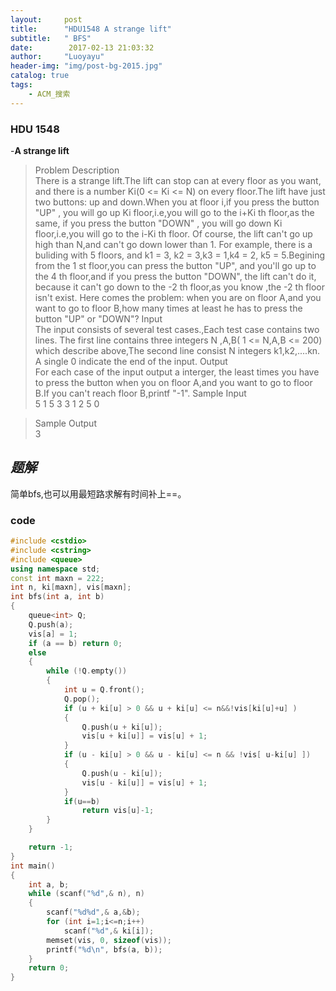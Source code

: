 ```yaml
---
layout:     post
title:      "HDU1548 A strange lift"
subtitle:   " BFS"
date:        2017-02-13 21:03:32
author:     "Luoyayu"
header-img: "img/post-bg-2015.jpg"
catalog: true
tags:
    - ACM_搜索
---
```


###   HDU 1548
   -<strong>A strange lift</strong>   
>   Problem Description       
There is a strange lift.The lift can stop can at every floor as you want, and there is a number Ki(0 <= Ki <= N) on every floor.The lift have just two buttons: up and down.When you at floor i,if you press the button "UP" , you will go up Ki floor,i.e,you will go to the i+Ki th floor,as the same, if you press the button "DOWN" , you will go down Ki floor,i.e,you will go to the i-Ki th floor. Of course, the lift can't go up high than N,and can't go down lower than 1. For example, there is a buliding with 5 floors, and k1 = 3, k2 = 3,k3 = 1,k4 = 2, k5 = 5.Begining from the 1 st floor,you can press the button "UP", and you'll go up to the 4 th floor,and if you press the button "DOWN", the lift can't do it, because it can't go down to the -2 th floor,as you know ,the -2 th floor isn't exist.
Here comes the problem: when you are on floor A,and you want to go to floor B,how many times at least he has to press the button "UP" or "DOWN"?
>  Input     
The input consists of several test cases.,Each test case contains two lines.
The first line contains three integers N ,A,B( 1 <= N,A,B <= 200) which describe above,The second line consist N integers k1,k2,....kn.
A single 0 indicate the end of the input.
>   Output     
 For each case of the input output a interger, the least times you have to press the button when you on floor A,and you want to go to floor B.If you can't reach floor B,printf "-1".
>  Sample Input    
>5 1 5
3 3 1 2 5
0

>   Sample Output    
>3


## *题解*
 简单bfs,也可以用最短路求解有时间补上==。

### code

```cpp 
#include <cstdio>
#include <cstring>
#include <queue>
using namespace std;
const int maxn = 222;
int n, ki[maxn], vis[maxn];
int bfs(int a, int b)
{
	queue<int> Q;
	Q.push(a);
	vis[a] = 1;
	if (a == b) return 0;
	else
	{
		while (!Q.empty())
		{
			int u = Q.front();
			Q.pop();
			if (u + ki[u] > 0 && u + ki[u] <= n&&!vis[ki[u]+u] )
			{
				Q.push(u + ki[u]);
				vis[u + ki[u]] = vis[u] + 1;
			}
			if (u - ki[u] > 0 && u - ki[u] <= n && !vis[ u-ki[u] ])
			{
				Q.push(u - ki[u]);
				vis[u - ki[u]] = vis[u] + 1;
			}
			if(u==b)
				return vis[u]-1;
		}
	}

	return -1;
}
int main()
{
	int a, b;
	while (scanf("%d",& n), n)
	{
		scanf("%d%d",& a,&b);
		for (int i=1;i<=n;i++)
			scanf("%d",& ki[i]);
		memset(vis, 0, sizeof(vis));
		printf("%d\n", bfs(a, b));
	}
	return 0;
}
```